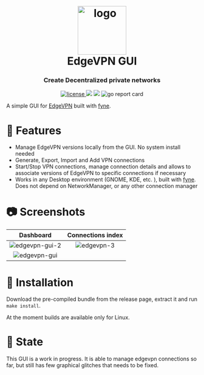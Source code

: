 <h1 align="center">
  <br>
	<img src="https://user-images.githubusercontent.com/2420543/144679248-1f6e4c10-a558-424c-b6f5-b3695269c906.png" width=128
         alt="logo"><br>
    EdgeVPN GUI

<br>
</h1>

<h3 align="center">Create Decentralized private networks </h3>
<p align="center">
  <a href="https://opensource.org/licenses/">
    <img src="https://img.shields.io/badge/licence-GPL3-brightgreen"
         alt="license">
  </a>
  <a href="https://github.com/mudler/edgevpn-gui/issues"><img src="https://img.shields.io/github/issues/mudler/edgevpn-gui"></a>
  <img src="https://img.shields.io/badge/made%20with-Go-blue">
  <img src="https://goreportcard.com/badge/github.com/mudler/edgevpn-gui" alt="go report card" />
</p>

A simple GUI for [EdgeVPN](https://github.com/mudler/edgevpn) built with [fyne](https://github.com/fyne-io/fyne).

# :wrench: Features

- Manage EdgeVPN versions locally from the GUI. No system install needed
- Generate, Export, Import and Add VPN connections
- Start/Stop VPN connections, manage connection details and allows to associate versions of EdgeVPN to specific connections if necessary
- Works in any Desktop environment (GNOME, KDE, etc. ), built with [fyne](https://github.com/fyne-io/fyne). Does not depend on NetworkManager, or any other connection manager

# :camera: Screenshots

Dashboard            |  Connections index
:-------------------------:|:-------------------------:
![edgevpn-gui-2](https://user-images.githubusercontent.com/2420543/147854909-a223a7c1-5caa-4e90-b0ac-0ae04dc0949d.png) | ![edgevpn-3](https://user-images.githubusercontent.com/2420543/147854904-09d96991-8752-421a-a301-8f0bdd9d5542.png)
![edgevpn-gui](https://user-images.githubusercontent.com/2420543/147854907-1e4a4715-3181-4dc2-8bc0-d052b3bf46d3.png) | 

# :running: Installation

Download the pre-compiled bundle from the release page, extract it and run `make install`.

At the moment builds are available only for Linux.

# :ledger: State

This GUI is a work in progress. It is able to manage edgevpn connections so far, but still has few graphical glitches that needs to be fixed.